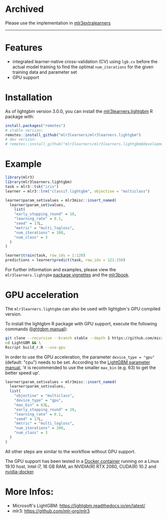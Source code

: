 # **Archived**

Please use the implementation in [mlr3extralearners](https://github.com/mlr-org/mlr3extralearners)

____

# Features 

* integrated learner-native cross-validation (CV) using `lgb.cv` before the actual model training to find the optimal `num_iterations` for the given training data and parameter set  
* GPU support  

# Installation 

As of lightgbm version 3.0.0, you can install the [mlr3learners.lightgbm](https://github.com/mlr3learners/mlr3learners.lightgbm) R package with:

```r
install.packages("remotes")
# stable version:
remotes::install_github("mlr3learners/mlr3learners.lightgbm")
# dev version:
# remotes::install_github("mlr3learners/mlr3learners.lightgbm@development")
```

# Example

```r
library(mlr3)
library(mlr3learners.lightgbm)
task = mlr3::tsk("iris")
learner = mlr3::lrn("classif.lightgbm", objective = "multiclass")

learner$param_set$values = mlr3misc::insert_named(
  learner$param_set$values,
    list(
    "early_stopping_round" = 10,
    "learning_rate" = 0.1,
    "seed" = 17L,
    "metric" = "multi_logloss",
    "num_iterations" = 100,
    "num_class" = 3
  )
)

learner$train(task, row_ids = 1:120)
predictions = learner$predict(task, row_ids = 121:150)
```

For further information and examples, please view the `mlr3learners.lightgbm` [package vignettes](vignettes/) and the [mlr3book](https://mlr3book.mlr-org.com/index.html).  

# GPU acceleration

The `mlr3learners.lightgbm` can also be used with lightgbm's GPU compiled version.

To install the lightgbm R package with GPU support, execute the following commands ([lightgbm manual](https://github.com/microsoft/LightGBM/blob/master/R-package/README.md)):

```bash
git clone --recursive --branch stable --depth 1 https://github.com/microsoft/LightGBM
cd LightGBM && \
Rscript build_r.R --use-gpu
```

In order to use the GPU acceleration, the parameter `device_type = "gpu"` (default: "cpu") needs to be set. According to the [LightGBM parameter manual](https://lightgbm.readthedocs.io/en/latest/Parameters.html), 'it is recommended to use the smaller `max_bin` (e.g. 63) to get the better speed up'. 

```r
learner$param_set$values = mlr3misc::insert_named(
  learner$param_set$values,
  list(
    "objective" = "multiclass",
    "device_type" = "gpu",
    "max_bin" = 63L,
    "early_stopping_round" = 10,
    "learning_rate" = 0.1,
    "seed" = 17L,
    "metric" = "multi_logloss",
    "num_iterations" = 100,
    "num_class" = 3
  )
)
```

All other steps are similar to the workflow without GPU support. 

The GPU support has been tested in a [Docker container](https://github.com/kapsner/docker_images/blob/master/Rdatascience/image_rdsc_gpu/Dockerfile) running on a Linux 19.10 host, Intel i7, 16 GB RAM, an NVIDIA(R) RTX 2060, CUDA(R) 10.2 and [nvidia-docker](https://github.com/NVIDIA/nvidia-docker). 

# More Infos:

- Microsoft's LightGBM: https://lightgbm.readthedocs.io/en/latest/
- mlr3: https://github.com/mlr-org/mlr3

